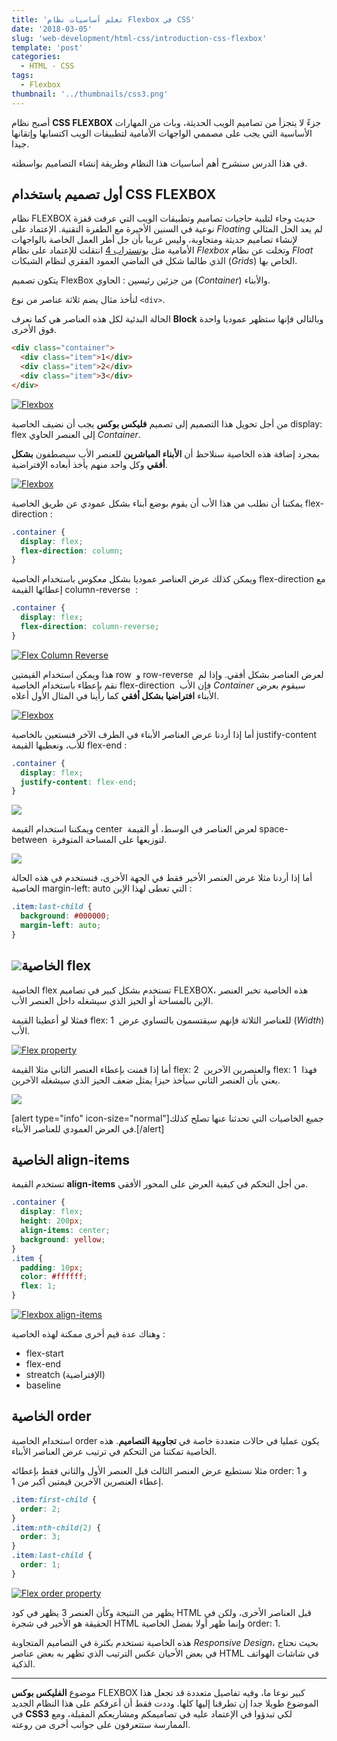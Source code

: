```yaml
---
title: 'تعلم أساسيات نظام Flexbox في CSS'
date: '2018-03-05'
slug: 'web-development/html-css/introduction-css-flexbox'
template: 'post'
categories:
  - HTML - CSS
tags:
  - Flexbox
thumbnail: '../thumbnails/css3.png'
---
```


أصبح نظام **CSS FLEXBOX** جزءً لا يتجزأ من تصاميم الويب الحديثة، وبات من المهارات الأساسية التي يجب على مصممي الواجهات الأمامية لتطبيقات الويب اكتسابها وإتقانها جيدا.

في هذا الدرس سنشرح أهم أساسيات هذا النظام وطريقة إنشاء التصاميم بواسطته.

## أول تصميم باستخدام CSS FLEXBOX

نظام FLEXBOX حديث وجاء لتلبية حاجيات تصاميم وتطبيقات الويب التي عرفت قفزة نوعية في السنين الأخيرة مع الطفرة التقنية. الإعتماد على _Floating_ لم يعد الحل المثالي لإنشاء تصاميم حديثة ومتجاوبة، وليس غريبا بأن جل أطر العمل الخاصة بالواجهات الأمامية مثل [بوتستراب 4](https://www.tutomena.com/web-development/html-css/what-is-new-in-bootstrap-4/) انتقلت للإعتماد على نظام _Flexbox_ وتخلت عن نظام _Float_ الذي طالما شكل في الماضي العمود الفقري لنظام الشبكات (_Grids_) الخاص بها.

يتكون تصميم FlexBox من جزئين رئيسين : الحاوي (_Container_) والأبناء.

لنأخذ مثال يضم ثلاثة عناصر من نوع `<div>`.

الحالة البدئية لكل هذه العناصر هي كما نعرف **Block** وبالتالي فإنها ستظهر عموديا واحدة فوق الأخرى.

```html
<div class="container">
  <div class="item">1</div>
  <div class="item">2</div>
  <div class="item">3</div>
</div>
```

[![Flexbox](../images/flex-1.jpg)](../images/flex-1.jpg)

من أجل تحويل هذا التصميم إلى تصميم **فليكس بوكس** يجب أن نضيف الخاصية display: flex إلى العنصر الحاوي _Container_.

بمجرد إضافة هذه الخاصية سنلاحظ أن **الأبناء المباشرين** للعنصر الأب سيصطفون **بشكل أفقي** وكل واحد منهم يأخذ أبعاده الإفتراضية.

[![Flexbox](../images/flex-2.jpg)](../images/flex-2.jpg)

يمكننا أن نطلب من هذا الأب أن يقوم بوضع أبناء بشكل عمودي عن طريق الخاصية flex-direction :

```css
.container {
  display: flex;
  flex-direction: column;
}
```

ويمكن كذلك عرض العناصر عموديا بشكل معكوس باستخدام الخاصية flex-direction مع إعطائها القيمة column-reverse  :

```css
.container {
  display: flex;
  flex-direction: column-reverse;
}
```

[![Flex Column Reverse](../images/flex-column-reverse.png)](../images/flex-column-reverse.png)

هذا ويمكن استخدام القيمتين row  و row-reverse  لعرض العناصر بشكل أفقي. وإذا لم نقم بإعطاء باستخدام الخاصية flex-direction  فإن الأب _Container_ سيقوم بعرض الأبناء **افتراضيا بشكل أفقي** كما رأينا في المثال الأول أعلاه.

[![Flexbox](../images/flex-2.jpg)](../images/flex-2.jpg)

أما إذا أردنا عرض العناصر الأبناء في الطرف الآخر فنستعين بالخاصية justify-content  للأب، ونعطيها القيمة flex-end :

```css
.container {
  display: flex;
  justify-content: flex-end;
}
```

[![](../images/flex-end-property.png)](../images/flex-end-property.png)

ويمكننا استخدام القيمة center  لعرض العناصر في الوسط، أو القيمة space-between  لتوزيعها على المساحة المتوفرة.

[![](../images/flex-space-between.png)](../images/flex-space-between.png)

أما إذا أردنا مثلا عرض العنصر الأخير فقط في الجهة الأخرى، فنستخدم في هذه الحالة الخاصية margin-left: auto التي تعطى لهذا الإبن :

```css
.item:last-child {
  background: #000000;
  margin-left: auto;
}
```

## [![](../images/flex-margin-auto.png)](../images/flex-margin-auto.png)الخاصية flex

الخاصية flex تستخدم بشكل كبير في تصاميم FLEXBOX، هذه الخاصية تخبر العنصر الإبن بالمساحة أو الحيز الذي سيشغله داخل العنصر الأب.

فمثلا لو أعطينا القيمة flex: 1  للعناصر الثلاثة فإنهم سيقتسمون بالتساوي عرض (_Width_) الأب.

[![Flex property](../images/flex-3.png)](../images/flex-3.png)

أما إذا قمنت بإعطاء العنصر الثاني مثلا القيمة flex: 2  والعنصرين الآخرين flex: 1  فهذا يعني بأن العنصر الثاني سيأخذ حيزا يمثل ضعف الحيز الذي سيشغله الآخرين.

[![](../images/flex-4.png)](../images/flex-4.png)

[alert type="info" icon-size="normal"]جميع الخاصيات التي تحدثنا عنها تصلح كذلك في العرض العمودي للعناصر الأبناء.[/alert]

## الخاصية align-items

تستخدم القيمة **align-items** من أجل التحكم في كيفية العرض على المحور الأفقي.

```css
.container {
  display: flex;
  height: 200px;
  align-items: center;
  background: yellow;
}
.item {
  padding: 10px;
  color: #ffffff;
  flex: 1;
}
```

[![Flexbox align-items](../images/flex-align-items.png)](../images/flex-align-items.png)

وهناك عدة قيم أخرى ممكنة لهذه الخاصية :

- flex-start
- flex-end
- streatch (الإفتراضية)
- baseline

## الخاصية order

استخدام الخاصية order يكون عمليا في حالات متعددة خاصة في **تجاوبية التصاميم**. هذه الخاصية تمكننا من التحكم في ترتيب عرض العناصر الأبناء.

مثلا نستطيع عرض العنصر الثالث قبل العنصر الأول والثاني فقط بإعطائه order: 1 و إعطاء العنصرين الآخرين قيمتين أكبر من 1.

```css
.item:first-child {
  order: 2;
}
.item:nth-child(2) {
  order: 3;
}
.item:last-child {
  order: 1;
}
```

[![Flex order property](../images/flex-order.png)](../images/flex-order.png)

يظهر من النتيجة وكأن العنصر 3 يظهر في كود HTML قبل العناصر الأخرى، ولكن في الحقيقة هو الأخير في شجرة HTML وإنما ظهر أولا بفضل الخاصية order: 1.

هذه الخاصية تستخدم بكثرة في التصاميم المتجاوبة _Responsive Design_، بحيث نحتاج في بعض الأحيان عكس الترتيب الذي تظهر به بعض عناصر HTML في شاشات الهواتف الذكية.

---

موضوع **الفليكس بوكس** FLEXBOX كبير نوعا ما، وفيه تفاصيل متعددة قد تجعل هذا الموضوع طويلا جدا إن تطرقنا إليها كلها. وددت فقط أن أعرفكم على هذا النظام الجديد في **CSS3** لكي تبدؤوا في الإعتماد عليه في تصاميمكم ومشاريعكم المقبلة، ومع الممارسة ستتعرفون على جوانب أخرى من روعته.
